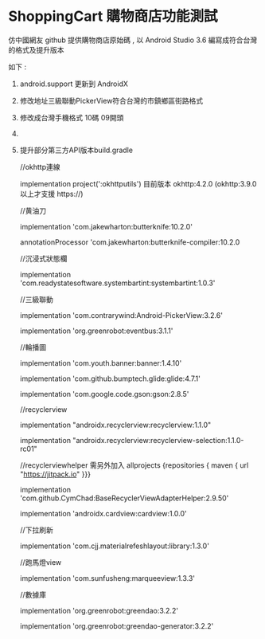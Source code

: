 # ShoppingCart  購物商店功能測試
仿中國網友 github 提供購物商店原始碼 , 以 Android Studio 3.6 編寫成符合台灣的格式及提升版本

如下 :
1. android.support 更新到 AndroidX
2. 修改地址三級聯動PickerView符合台灣的市鎮鄉區街路格式
3. 修改成台灣手機格式 10碼 09開頭
4. 
5. 提升部分第三方API版本build.gradle
   
   //okhttp連線
   
   implementation project(':okhttputils') 目前版本 okhttp:4.2.0 (okhttp:3.9.0 以上才支援 https://)
   
    //黄油刀 
    
    implementation 'com.jakewharton:butterknife:10.2.0' 
    
    annotationProcessor 'com.jakewharton:butterknife-compiler:10.2.0 

    //沉浸式狀態欄 
    
    implementation 'com.readystatesoftware.systembartint:systembartint:1.0.3' 

    //三級聯動
    
    implementation 'com.contrarywind:Android-PickerView:3.2.6'
    
    implementation 'org.greenrobot:eventbus:3.1.1'

    //輪播圖
    
    implementation 'com.youth.banner:banner:1.4.10'
    
    implementation 'com.github.bumptech.glide:glide:4.7.1'
    
    implementation 'com.google.code.gson:gson:2.8.5'

    //recyclerview
    
    implementation "androidx.recyclerview:recyclerview:1.1.0"
    
    implementation "androidx.recyclerview:recyclerview-selection:1.1.0-rc01"

    //recyclerviewhelper   需另外加入 allprojects {repositories { maven { url "https://jitpack.io" }}}
    
    implementation 'com.github.CymChad:BaseRecyclerViewAdapterHelper:2.9.50'

    implementation 'androidx.cardview:cardview:1.0.0'

    //下拉刷新
    
    implementation 'com.cjj.materialrefeshlayout:library:1.3.0'

    //跑馬燈view
    
    implementation 'com.sunfusheng:marqueeview:1.3.3'

    //數據庫
    
    implementation 'org.greenrobot:greendao:3.2.2'
    
    implementation 'org.greenrobot:greendao-generator:3.2.2'
